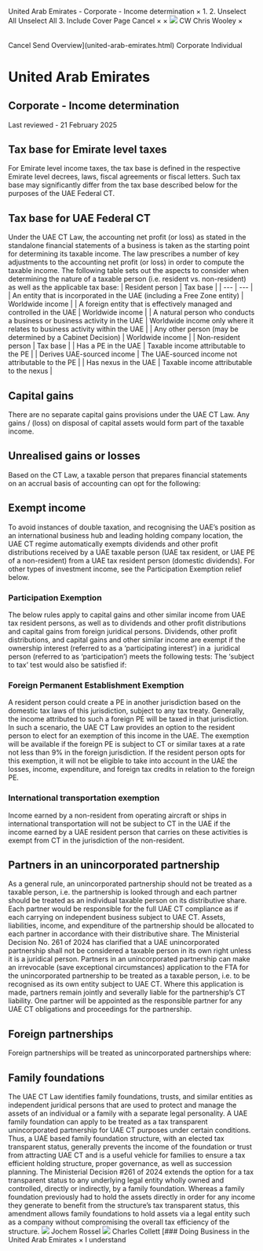 United Arab Emirates - Corporate - Income determination
×
1.
2.
Unselect All
Unselect All
3.
Include Cover Page
Cancel
×
×
![](-/media/world-wide-tax-summaries/attachments/global---chris-wooley.ashx%3Frev=ac5e5f3223b34096b1afc2a6009c7320&revision=ac5e5f32-23b3-4096-b1af-c2a6009c7320&hash=859B7ADC84DC2CBEC9760E9E6EE7DE6D0A8BFCDF)
CW
Chris Wooley
×
######
Cancel
Send
Overview](united-arab-emirates.html)
Corporate
Individual
# United Arab Emirates
## Corporate - Income determination
Last reviewed - 21 February 2025
## Tax base for Emirate level taxes
For Emirate level income taxes, the tax base is defined in the respective Emirate level decrees, laws, fiscal agreements or fiscal letters. Such tax base may significantly differ from the tax base described below for the purposes of the UAE Federal CT.
## Tax base for UAE Federal CT
Under the UAE CT Law, the accounting net profit (or loss) as stated in the standalone financial statements of a business is taken as the starting point for determining its taxable income. The law prescribes a number of key adjustments to the accounting net profit (or loss) in order to compute the taxable income.
The following table sets out the aspects to consider when determining the nature of a taxable person (i.e. resident vs. non-resident) as well as the applicable tax base:
| Resident person | Tax base |
| --- | --- |
| An entity that is incorporated in the UAE (including a Free Zone entity) | Worldwide income |
| A foreign entity that is effectively managed and controlled in the UAE | Worldwide income |
| A natural person who conducts a business or business activity in the UAE | Worldwide income only where it relates to business activity within the UAE |
| Any other person (may be determined by a Cabinet Decision) | Worldwide income |
| Non-resident person | Tax base |
| Has a PE in the UAE | Taxable income attributable to the PE |
| Derives UAE-sourced income | The UAE-sourced income not attributable to the PE |
| Has nexus in the UAE | Taxable income attributable to the nexus |
## Capital gains
There are no separate capital gains provisions under the UAE CT Law. Any gains / (loss) on disposal of capital assets would form part of the taxable income.
## Unrealised gains or losses
Based on the CT Law, a taxable person that prepares financial statements on an accrual basis of accounting can opt for the following:
## Exempt income
To avoid instances of double taxation, and recognising the UAE’s position as an international business hub and leading holding company location, the UAE CT regime automatically exempts dividends and other profit distributions received by a UAE taxable person (UAE tax resident, or UAE PE of a non-resident) from a UAE tax resident person (domestic dividends). For other types of investment income, see the Participation Exemption relief below.
### Participation Exemption
The below rules apply to capital gains and other similar income from UAE tax resident persons, as well as to dividends and other profit distributions and capital gains from foreign juridical persons.
Dividends, other profit distributions, and capital gains and other similar income are exempt if the ownership interest (referred to as a ‘participating interest’) in a  juridical person (referred to as ‘participation’) meets the following tests:
The ‘subject to tax’ test would also be satisfied if:
### Foreign Permanent Establishment Exemption
A resident person could create a PE in another jurisdiction based on the domestic tax laws of this jurisdiction, subject to any tax treaty. Generally, the income attributed to such a foreign PE will be taxed in that jurisdiction. In such a scenario, the UAE CT Law provides an option to the resident person to elect for an exemption of this income in the UAE. The exemption will be available if the foreign PE is subject to CT or similar taxes at a rate not less than 9% in the foreign jurisdiction. If the resident person opts for this exemption, it will not be eligible to take into account in the UAE the losses, income, expenditure, and foreign tax credits in relation to the foreign PE.
### International transportation exemption
Income earned by a non-resident from operating aircraft or ships in international transportation will not be subject to CT in the UAE if the income earned by a UAE resident person that carries on these activities is exempt from CT in the jurisdiction of the non-resident.
## Partners in an unincorporated partnership
As a general rule, an unincorporated partnership should not be treated as a taxable person, i.e. the partnership is looked through and each partner should be treated as an individual taxable person on its distributive share.  Each partner would be responsible for the full UAE CT compliance as if each carrying on independent business subject to UAE CT. Assets, liabilities, income, and expenditure of the partnership should be allocated to each partner in accordance with their distributive share.
The Ministerial Decision No. 261 of 2024 has clarified that a UAE unincorporated partnership shall not be considered a taxable person in its own right unless it is a juridical person.
Partners in an unincorporated partnership can make an irrevocable (save exceptional circumstances) application to the FTA for the unincorporated partnership to be treated as a taxable person, i.e. to be recognised as its own entity subject to UAE CT. Where this application is made, partners remain jointly and severally liable for the partnership’s CT liability. One partner will be appointed as the responsible partner for any UAE CT obligations and proceedings for the partnership.
## Foreign partnerships
Foreign partnerships will be treated as unincorporated partnerships where:
## Family foundations
The UAE CT Law identifies family foundations, trusts, and similar entities as independent juridical persons that are used to protect and manage the assets of an individual or a family with a separate legal personality.
A UAE family foundation can apply to be treated as a tax transparent unincorporated partnership for UAE CT purposes under certain conditions. Thus, a UAE based family foundation structure, with an elected tax transparent status, generally prevents the income of the foundation or trust from attracting UAE CT and is a useful vehicle for families to ensure a tax efficient holding structure, proper governance, as well as succession planning.
The Ministerial Decision #261 of 2024 extends the option for a tax transparent status to any underlying legal entity wholly owned and controlled, directly or indirectly, by a family foundation. Whereas a family foundation previously had to hold the assets directly in order for any income they generate to benefit from the structure’s tax transparent status, this amendment allows family foundations to hold assets via a legal entity such as a company without compromising the overall tax efficiency of the structure.
![](-/media/world-wide-tax-summaries/attachments/uae---jochem_rossel.ashx%3Frev=f128c625a29b4b58911e8af5d94c89c8&revision=f128c625-a29b-4b58-911e-8af5d94c89c8&hash=BE2C1AE6928A1142909DAC2AAA302BB3661E4BBD)
Jochem Rossel
![](-/media/world-wide-tax-summaries/unitedarabemiratescharles-collettct-team-photosjpg20250211080938745.ashx%3Frev=3996917b0a434adf8f8f119facba1a70&revision=3996917b-0a43-4adf-8f8f-119facba1a70&hash=871D858DF52795A6030E58E02D089862922DF7C5)
Charles Collett
[### Doing Business in the United Arab Emirates
×
I understand